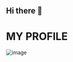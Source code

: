 ## Hi there 👋

<!--
**Saisankar62/Saisankar62** is a ✨ _special_ ✨ repository because its `README.md` (this file) appears on your GitHub profile.

Here are some ideas to get you started:

- 🔭 I’m currently working on ...
- 🌱 I’m currently learning ...
- 👯 I’m looking to collaborate on ...
- 🤔 I’m looking for help with ...
- 💬 Ask me about ...
- 📫 How to reach me: ...
- 😄 Pronouns: ...
- ⚡ Fun fact: ...
-->
<h1>MY PROFILE</h1>
<img src="https://static.tildacdn.biz/tild3930-6134-4666-b963-386462303334/programmer_1.gif" alt="image">
